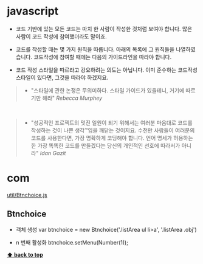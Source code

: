 # javascript
- 코드 기반에 있는 모든 코드는 마치 한 사람이 작성한 것처럼 보여야 합니다. 많은 사람이 코드 작성에 참여했더라도 말이죠.

- 코드를 작성할 때는 몇 가지 원칙을 따릅니다. 아래의 목록에 그 원칙들을 나열하였습니다. 코드작성에 참여할 때에는 다음의 가이드라인을 따라야 합니다.

- 코드 작성 스타일을 따르라고 강요하려는 의도는 아닙니다. 이미 준수하는 코드작성 스타일이 있다면, 그것을 따라야 하겠지요.


> - "스타일에 관한 논쟁은 무의미하다. 스타일 가이드가 있을테니, 거기에 따르기만 해라"
>_Rebecca_ _Murphey_

&nbsp;

> - "성공적인 프로젝트의 멋진 일원이 되기 위해서는 여러분 마음대로 코드를 작성하는 것이 나쁜 생각™임을 깨닫는 것이지요. 수천만 사람들이 여러분의 코드를 사용한다면, 가장 명확하게 코딩해야 합니다. 언어 명세가 허용하는 한 가장 똑똑한 코드를 만들겠다는 당신의 개인적인 선호에 따라서가 아니라"
>_Idan_ _Gazit_



# com

[util/Btnchoice.js](#Btnchoice)



## <a name='Btnchoice'>Btnchoice</a>

- 객체 생성
var btnchoice = new Btnchoice('.listArea ul li>a', '.listArea .obj')

- n 번째 활성화
btnchoice.setMenu(Number(1));


**[⬆ back to top](#table-of-contents)**


